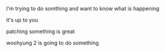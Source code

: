I'm trying to do somthing and want to know what is happening

it's up to you


patching something is great

woohyung 2 is going to do something

